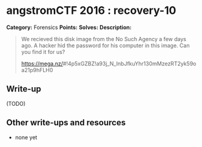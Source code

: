 # angstromCTF 2016 : recovery-10

**Category:** Forensics
**Points:** 
**Solves:** 
**Description:**

> We recieved this disk image from the No Such Agency a few days ago. A hacker hid the password for his computer in this image. Can you find it for us? 
> 
> 
> <https://mega.nz/>#!4p5xGZBZ!a93j_N_InbJfkuYhr130mMzezRT2yk59oa21p9hFLH0
> 


## Write-up

(TODO)

## Other write-ups and resources

* none yet
